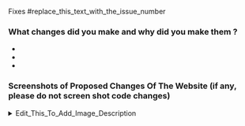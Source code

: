 Fixes #replace_this_text_with_the_issue_number

### What changes did you make and why did you make them ?

  -
  -
  -

### Screenshots of Proposed Changes Of The Website  (if any, please do not screen shot code changes)

<details>
<summary>Edit_This_To_Add_Image_Description</summary>

Paste_Your_Image_Link_Here

</details>
